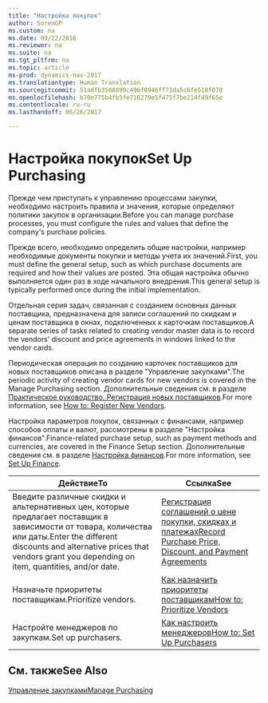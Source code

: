 ```yaml
---
title: "Настройка покупок"
author: SorenGP
ms.custom: na
ms.date: 09/22/2016
ms.reviewer: na
ms.suite: na
ms.tgt_pltfrm: na
ms.topic: article
ms-prod: dynamics-nav-2017
ms.translationtype: Human Translation
ms.sourcegitcommit: 51adfb3588099c496f0946ff71da5c6fe518f070
ms.openlocfilehash: b70e775b4fb5fe716279e5f475f7be214f49f65e
ms.contentlocale: ru-ru
ms.lasthandoff: 06/26/2017

---
```


# <a name="set-up-purchasing"></a><span data-ttu-id="cf67e-102">Настройка покупок</span><span class="sxs-lookup"><span data-stu-id="cf67e-102">Set Up Purchasing</span></span>
<span data-ttu-id="cf67e-103">Прежде чем приступать к управлению процессами закупки, необходимо настроить правила и значения, которые определяют политики закупок в организации.</span><span class="sxs-lookup"><span data-stu-id="cf67e-103">Before you can manage purchase processes, you must configure the rules and values that define the company's purchase policies.</span></span>

<span data-ttu-id="cf67e-104">Прежде всего, необходимо определить общие настройки, например необходимые документы покупки и методы учета их значений.</span><span class="sxs-lookup"><span data-stu-id="cf67e-104">First, you must define the general setup, such as which purchase documents are required and how their values are posted.</span></span> <span data-ttu-id="cf67e-105">Эта общая настройка обычно выполняется один раз в ходе начального внедрения.</span><span class="sxs-lookup"><span data-stu-id="cf67e-105">This general setup is typically performed once during the initial implementation.</span></span>

<span data-ttu-id="cf67e-106">Отдельная серия задач, связанная с созданием основных данных поставщика, предназначена для записи соглашений по скидкам и ценам поставщика в окнах, подключенных к карточкам поставщиков.</span><span class="sxs-lookup"><span data-stu-id="cf67e-106">A separate series of tasks related to creating vendor master data is to record the vendors' discount and price agreements in windows linked to the vendor cards.</span></span>

<span data-ttu-id="cf67e-107">Периодическая операция по созданию карточек поставщиков для новых поставщиков описана в разделе "Управление закупками".</span><span class="sxs-lookup"><span data-stu-id="cf67e-107">The periodic activity of creating vendor cards for new vendors is covered in the Manage Purchasing section.</span></span> <span data-ttu-id="cf67e-108">Дополнительные сведения см. в разделе [Практическое руководство. Регистрация новых поставщиков](purchasing-how-register-new-vendors.md).</span><span class="sxs-lookup"><span data-stu-id="cf67e-108">For more information, see [How to: Register New Vendors](purchasing-how-register-new-vendors.md).</span></span>

<span data-ttu-id="cf67e-109">Настройка параметров покупок, связанных с финансами, например способов оплаты и валют, рассмотрены в разделе "Настройка финансов".</span><span class="sxs-lookup"><span data-stu-id="cf67e-109">Finance-related purchase setup, such as payment methods and currencies, are covered in the Finance Setup section.</span></span> <span data-ttu-id="cf67e-110">Дополнительные сведения см. в разделе [Настройка финансов](finance-setup-setup-finance-setup.md).</span><span class="sxs-lookup"><span data-stu-id="cf67e-110">For more information, see [Set Up Finance](finance-setup-setup-finance-setup.md).</span></span>

|<span data-ttu-id="cf67e-111">Действие</span><span class="sxs-lookup"><span data-stu-id="cf67e-111">To</span></span> |<span data-ttu-id="cf67e-112">Ссылка</span><span class="sxs-lookup"><span data-stu-id="cf67e-112">See</span></span> |
|---|----|
|<span data-ttu-id="cf67e-113">Введите различные скидки и альтернативных цен, которые предлагает поставщик в зависимости от товара, количества или даты.</span><span class="sxs-lookup"><span data-stu-id="cf67e-113">Enter the different discounts and alternative prices that vendors grant you depending on item, quantities, and/or date.</span></span>|[<span data-ttu-id="cf67e-114">Регистрация соглашений о цене покупки, скидках и платежах</span><span class="sxs-lookup"><span data-stu-id="cf67e-114">Record Purchase Price, Discount, and Payment Agreements</span></span>](purchasing-how-record-purchase-price-discount-payment-agreements.md)|
|<span data-ttu-id="cf67e-115">Назначьте приоритеты поставщикам.</span><span class="sxs-lookup"><span data-stu-id="cf67e-115">Prioritize vendors.</span></span>|[<span data-ttu-id="cf67e-116">Как назначить приоритеты поставщикам</span><span class="sxs-lookup"><span data-stu-id="cf67e-116">How to: Prioritize Vendors</span></span>](purchasing-how-prioritize-vendors.md)|
|<span data-ttu-id="cf67e-117">Настройте менеджеров по закупкам.</span><span class="sxs-lookup"><span data-stu-id="cf67e-117">Set up purchasers.</span></span>|[<span data-ttu-id="cf67e-118">Как настроить менеджеров</span><span class="sxs-lookup"><span data-stu-id="cf67e-118">How to: Set Up Purchasers</span></span>](purchasing-how-setup-purchasers.md)|

## <a name="see-also"></a><span data-ttu-id="cf67e-119">См. также</span><span class="sxs-lookup"><span data-stu-id="cf67e-119">See Also</span></span>
[<span data-ttu-id="cf67e-120">Управление закупками</span><span class="sxs-lookup"><span data-stu-id="cf67e-120">Manage Purchasing</span></span>](purchasing-manage-purchasing.md)

